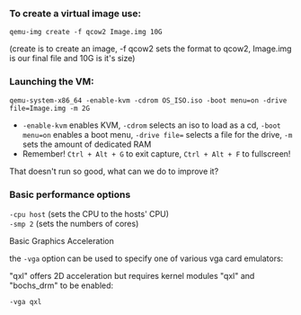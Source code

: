 ### To create a virtual image use:

`qemu-img create -f qcow2 Image.img 10G`

(create is to create an image, -f qcow2 sets the format to qcow2, Image.img is our final file and 10G is it's size)

### Launching the VM:

`qemu-system-x86_64 -enable-kvm -cdrom OS_ISO.iso -boot menu=on -drive file=Image.img -m 2G`

- `-enable-kvm` enables KVM, `-cdrom` selects an iso to load as a cd, `-boot menu=on` enables a boot menu, `-drive file=` selects a file for the drive, `-m` sets the amount of dedicated RAM   
- Remember! `Ctrl + Alt + G` to exit capture, `Ctrl + Alt + F` to fullscreen!    

That doesn't run so good, what can we do to improve it?    

### Basic performance options

 `-cpu host` (sets the CPU to the hosts' CPU)    
 `-smp 2` (sets the numbers of cores)

Basic Graphics Acceleration   

the `-vga` option can be used to specify one of various vga card emulators:    

"qxl" offers 2D acceleration but requires kernel modules "qxl" and "bochs_drm" to be enabled:    

`-vga qxl`
